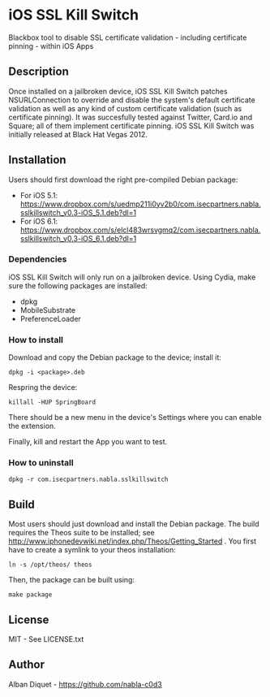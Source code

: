 iOS SSL Kill Switch
===================

Blackbox tool to disable SSL certificate validation - including certificate
pinning - within iOS Apps

Description
-----------

Once installed on a jailbroken device, iOS SSL Kill Switch patches
NSURLConnection to override and disable the system's default
certificate validation as well as any kind of custom certificate
validation (such as certificate pinning). It was succesfully tested
against Twitter, Card.io and Square; all of them implement
certificate pinning.
iOS SSL Kill Switch was initially released at Black Hat Vegas 2012.


Installation
------------

Users should first download the right pre-compiled Debian package:
- For iOS 5.1: https://www.dropbox.com/s/uedmp211i0yv2b0/com.isecpartners.nabla.sslkillswitch_v0.3-iOS_5.1.deb?dl=1
- For iOS 6.1: https://www.dropbox.com/s/elcl483wrsvgmq2/com.isecpartners.nabla.sslkillswitch_v0.3-iOS_6.1.deb?dl=1

### Dependencies

iOS SSL Kill Switch will only run on a jailbroken device. Using Cydia, make
sure the following packages are installed:
- dpkg
- MobileSubstrate
- PreferenceLoader

### How to install

Download and copy the Debian package to the device; install it:  

    dpkg -i <package>.deb

Respring the device:

    killall -HUP SpringBoard

There should be a new menu in the device's Settings where you can
enable the extension.

Finally, kill and restart the App you want to test.

### How to uninstall

    dpkg -r com.isecpartners.nabla.sslkillswitch


Build
-----

Most users should just download and install the Debian package.
The build requires the Theos suite to be installed; 
see http://www.iphonedevwiki.net/index.php/Theos/Getting_Started .
You first have to create a symlink to your theos installation:

    ln -s /opt/theos/ theos

Then, the package can be built using:

    make package


License
-------

MIT - See LICENSE.txt


Author
------

Alban Diquet - https://github.com/nabla-c0d3
